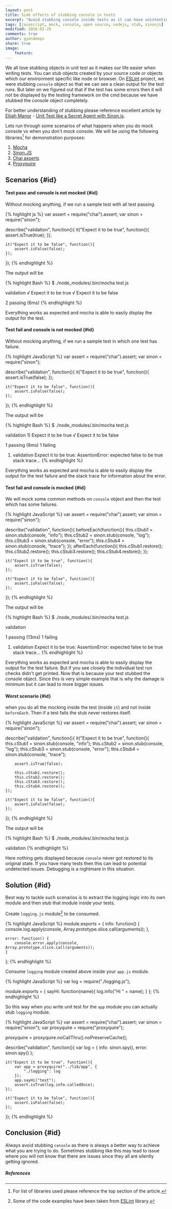 ```yaml
---
layout: post
title: Side effects of stubbing console in tests
excerpt: "Avoid stubbing console inside tests as it can have unintentional effects on the out comes."
tags: [javascript, mock, console, open source, nodejs, stub, sinonjs]
modified: 2016-01-25
comments: true
author: gyandeeps
share: true
image:
    feature:
---
```


We all love stubbing objects in unit test as it makes our life easier when writing tests. You can stub objects created by your source code or objects which our environment specific like node or browser. On [ESLint](https://github.com/eslint/eslint) project, we were stubbing `console` object so that we can see a clean output for the test runs. But later on we figured out that if the test has some errors then it will not be displayed by the testing framework on the cmd because we have stubbed the console object completely.

For better understanding of stubbing please reference excellent article by [Elijah Manor](https://twitter.com/elijahmanor) - [Unit Test like a Secret Agent with Sinon.js](http://elijahmanor.com/unit-test-like-a-secret-agent-with-sinon-js/).

Lets run through some scenarios of what happens when you do mock console vs when you don't mock console. We will be using the following libraries[^1] for demonstration purposes:

1. [Mocha](https://mochajs.org/)
1. [Sinon.JS](http://sinonjs.org/)
1. [Chai asserts](http://chaijs.com/api/assert/)
1. [Proxyquire](https://github.com/thlorenz/proxyquire)

## Scenarios {#id}

#### Test pass and console is not mocked {#id}

Without mocking anything, if we run a sample test with all test passing.

{% highlight js %}
var assert = require("chai").assert;
var sinon = require("sinon");

describe("validation", function(){
    it("Expect it to be true", function(){
        assert.isTrue(true);
    });

    it("Expect it to be false", function(){
        assert.isFalse(false);
    });
});
{% endhighlight %}

The output will be

{% highlight Bash %}
$ ./node_modules/.bin/mocha test.js

  validation
    √ Expect it to be true
    √ Expect it to be false


  2 passing (6ms)
{% endhighlight %}

Everything works as expected and mocha is able to easily display the output for the test.

#### Test fail and console is not mocked {#id}

Without mocking anything, if we run a sample test in which one test has failure.

{% highlight JavaScript %}
var assert = require("chai").assert;
var sinon = require("sinon");

describe("validation", function(){
    it("Expect it to be true", function(){
        assert.isTrue(false);
    });

    it("Expect it to be false", function(){
        assert.isFalse(false);
    });
});
{% endhighlight %}

The output will be

{% highlight Bash %}
$ ./node_modules/.bin/mocha test.js

  validation
    1) Expect it to be true
    √ Expect it to be false


  1 passing (8ms)
  1 failing

  1) validation Expect it to be true:
     AssertionError: expected false to be true
      stack trace...
{% endhighlight %}

Everything works as expected and mocha is able to easily display the output for the test failure and the stack trace for information about the error.

#### Test fail and console is mocked {#id}

We will mock some common methods on `console` object and then the test which has some failures.

{% highlight JavaScript %}
var assert = require("chai").assert;
var sinon = require("sinon");

describe("validation", function(){
    beforeEach(function(){
        this.cStub1 = sinon.stub(console, "info");
        this.cStub2 = sinon.stub(console, "log");
        this.cStub3 = sinon.stub(console, "error");
        this.cStub4 = sinon.stub(console, "trace");
    });
    afterEach(function(){
        this.cStub1.restore();
        this.cStub2.restore();
        this.cStub3.restore();
        this.cStub4.restore();
    });

    it("Expect it to be true", function(){
        assert.isTrue(false);
    });

    it("Expect it to be false", function(){
        assert.isFalse(false);
    });
});
{% endhighlight %}

The output will be

{% highlight Bash %}
$ ./node_modules/.bin/mocha test.js

  validation

  1 passing (13ms)
  1 failing

  1) validation Expect it to be true:
     AssertionError: expected false to be true
      stack trace...
{% endhighlight %}

Everything works as expected and mocha is able to easily display the output for the test failure. But if you see closely the individual test run checks didn't get printed. Now that is because your test stubbed the console object. Since this is very simple example that is why the damage is minimum but it can lead to more bigger issues.

#### Worst scenario {#id}

when you do all the mocking inside the test (inside `it`) and not inside `beforeEach`. Then if a test fails the stub never restores itself. 

{% highlight JavaScript %}
var assert = require("chai").assert;
var sinon = require("sinon");

describe("validation", function(){
    it("Expect it to be true", function(){
        this.cStub1 = sinon.stub(console, "info");
        this.cStub2 = sinon.stub(console, "log");
        this.cStub3 = sinon.stub(console, "error");
        this.cStub4 = sinon.stub(console, "trace");
        
        assert.isTrue(false);
        
        this.cStub1.restore();
        this.cStub2.restore();
        this.cStub3.restore();
        this.cStub4.restore();
    });

    it("Expect it to be false", function(){
        assert.isFalse(false);
    });
});
{% endhighlight %}

The output will be

{% highlight Bash %}
$ ./node_modules/.bin/mocha test.js

  validation
{% endhighlight %}

Here nothing gets displayed because `console` never got restored to its original state. If you have many tests then this can lead to potential undetected issues. Debugging is a nightmare in this situation.

## Solution {#id}

Best way to tackle such scenarios is to extract the logging logic into its own module and then stub that module inside your tests.

Create `logging.js` module[^2] to be consumed.

{% highlight JavaScript %}
module.exports = {
    info: function() {
        console.log.apply(console, Array.prototype.slice.call(arguments));
    },

    error: function() {
        console.error.apply(console, Array.prototype.slice.call(arguments));
    }
};
{% endhighlight %}

Consume `logging` module created above inside your `app.js` module.

{% highlight JavaScript %}
var log = require("./logging.js");

module.exports = {
    sayHi: function(name){
        log.info("Hi " + name);
    }
};
{% endhighlight %}

So this way when you write unit test for the `app` module you can actually stub `logging` module.

{% highlight JavaScript %}
var assert = require("chai").assert;
var sinon = require("sinon");
var proxyquire = require("proxyquire");

proxyquire = proxyquire.noCallThru().noPreserveCache();

describe("validation", function(){
    var log = {
        info: sinon.spy(),
        error: sinon.spy()
    };

    it("Expect it to be true", function(){
        var app = proxyquire("../lib/app", {
            "./logging": log
        });
        app.sayHi("test");
        assert.isTrue(log.info.calledOnce);
    });

    it("Expect it to be false", function(){
        assert.isFalse(false);
    });
});
{% endhighlight %}

## Conclusion {#id}

Always avoid stubbing `console` as there is always a better way to achieve what you are trying to do. Sometimes stubbing like this may lead to issue where you will not know that there are issues since they all are silently getting ignored.

##### References

[^1]: For list of libraries used please reference the top section of the article.
[^2]: Some of the code examples have been taken from [ESLint](http://eslint.org/) library.
